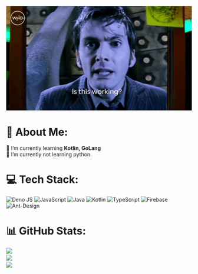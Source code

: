 <img src="./giphy.gif" width="700"/>

# 💫 About Me:
🌱 I’m currently learning **Kotlin, GoLang**<br>🌱 I’m currently not learning python.


# 💻 Tech Stack:
![Deno JS](https://img.shields.io/badge/deno%20js-000000?style=for-the-badge&logo=deno&logoColor=white) ![JavaScript](https://img.shields.io/badge/javascript-%23323330.svg?style=for-the-badge&logo=javascript&logoColor=%23F7DF1E) ![Java](https://img.shields.io/badge/java-%23ED8B00.svg?style=for-the-badge&logo=openjdk&logoColor=white) ![Kotlin](https://img.shields.io/badge/kotlin-%237F52FF.svg?style=for-the-badge&logo=kotlin&logoColor=white) ![TypeScript](https://img.shields.io/badge/typescript-%23007ACC.svg?style=for-the-badge&logo=typescript&logoColor=white) ![Firebase](https://img.shields.io/badge/firebase-%23039BE5.svg?style=for-the-badge&logo=firebase) ![Ant-Design](https://img.shields.io/badge/-AntDesign-%230170FE?style=for-the-badge&logo=ant-design&logoColor=white)
# 📊 GitHub Stats:
![](https://github-readme-stats.vercel.app/api?username=0x15d3v2&theme=dark&hide_border=true&include_all_commits=false&count_private=true)<br/>
![](https://github-readme-streak-stats.herokuapp.com/?user=0x15d3v2&theme=dark&hide_border=true)<br/>
![](https://github-readme-stats.vercel.app/api/top-langs/?username=0x15d3v2&theme=dark&hide_border=true&include_all_commits=false&count_private=true&layout=compact)
